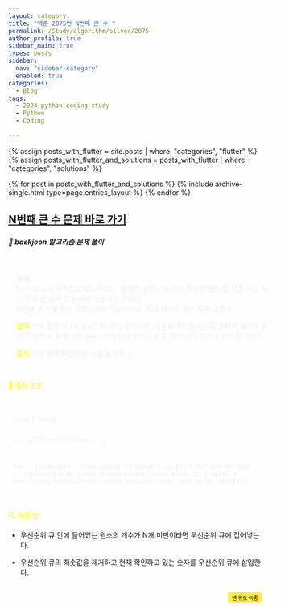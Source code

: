 ```yaml
---
layout: category
title: "백준 2075번 N번째 큰 수 "
permalink: /Study/algorithm/silver/2075
author_profile: true
sidebar_main: true
types: posts
sidebar:
  nav: "sidebar-category"
  enabled: true
categories:
  - Blog
tags:
  - 2024-python-coding-study
  - Python
  - Coding
    
---
```




{% assign posts_with_flutter = site.posts | where: "categories", "flutter" %}
{% assign posts_with_flutter_and_solutions = posts_with_flutter | where: "categories", "solutions" %}

{% for post in posts_with_flutter_and_solutions %}
  {% include archive-single.html type=page.entries_layout %}
{% endfor %}  



## [N번째 큰 수 문제 바로 가기](https://www.acmicpc.net/problem/2075)




##### 📝 baekjoon 알고리즘 문제 풀이


<div style="border: 1px solid rgba(255, 255, 255, 0.2); padding: 15px; border-radius: 5px; background-color: rgba(255, 255, 255, 0.05); color: #f1f1f1; width: 100%; margin-left: 0; margin-right: 0; text-align: left;">
  
<b>문제:</b><br>
N×N의 표에 수 N2개 채워져 있다. 채워진 수에는 한 가지 특징이 있는데, 모든 수는 자신의 한 칸 위에 있는 수보다 크다는 것이다.<br>
N번째 큰 수를 찾는 프로그램을 작성하시오. 표에 채워진 수는 모두 다르다.<br>



<span style="color:yellow">입력</span>
첫째 줄에 N(1 ≤ N ≤ 1,500)이 주어진다. 다음 N개의 줄에는 각 줄마다 N개의 수가 주어진다. 표에 적힌 수는 -10억보다 크거나 같고, 10억보다 작거나 같은 정수이다.<br>

<span style="color:yellow">출력</span>
첫째 줄에 N번째 큰 수를 출력한다. <br>
</div>  


<span style="color:yellow"> 📝 풀이 코드</span>
<link rel="stylesheet" href="https://cdnjs.cloudflare.com/ajax/libs/highlight.js/11.8.0/styles/atom-one-dark.min.css">
<script src="https://cdnjs.cloudflare.com/ajax/libs/highlight.js/11.8.0/highlight.min.js"></script>
<script>hljs.highlightAll();</script>
<div style="padding:8px; border: 1px solid rgba(255, 255, 255, 0.2); border-radius:5px; background-color: rgba(255, 255, 255, 0.05); color: #f1f1f1; width: 100%; margin-left: 0; margin-right: 0; text-align: left; font-family: monospace;">
  <pre><code class="python">
import heapq

n = int(input())
heap = []

for _ in range(n):
    nums = map(int,input().split())
    for num in nums:
        if len(heap) < n:
            heapq.heappush(heap, num)
        else:
            if heap[0] < num:
                heapq.heappop(heap)
                heapq.heappush(heap, num)
print(heap[0])
  </code></pre>
</div>



<span style="color:yellow">🔍 해결 방:</span><br>

- 우선순위 큐 안에 들어있는 원소의 개수가 N개 미만이라면 우선순위 큐에 집어넣는다.<br>

- 우선순위 큐의 최솟값을 제거하고 현재 확인하고 있는 숫자를 우선순위 큐에 삽입한다. <br>



<div style="text-align: right; margin-top: 30px;">
  <button onclick="scrollToTop()" style="
    padding: 10px 15x; 
    background-color: #FFEB46; 
    color: black; 
    border: 2px solid #FFEB46; 
    border-radius: 5px; 
    cursor: pointer; 
    font-size: 10px;">
    맨 위로 이동
  </button>
</div>

<script>
  // 맨 위로 이동하는 함수
  function scrollToTop() {
    window.scrollTo({ top: 0, behavior: 'smooth' });
  }
</script>

